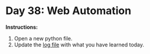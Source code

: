 # Day 38: Web Automation
**Instructions:** 
1. Open a new python file.
2. Update the [log file](../../../../../Downloads/100DaysPython-master/log.md) with what you have learned today.
